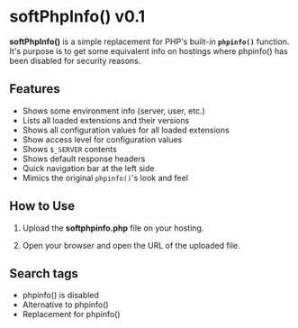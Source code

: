 # softPhpInfo() v0.1

**softPhpInfo()** is a simple replacement for PHP's built-in **`phpinfo()`** function. It's purpose is to get some equivalent info on hostings where phpinfo() has been disabled for security reasons.

## Features

* Shows some environment info (server, user, etc.)
* Lists all loaded extensions and their versions
* Shows all configuration values for all loaded extensions
* Show access level for configuration values
* Shows `$_SERVER` contents
* Shows default response headers
* Quick navigation bar at the left side
* Mimics the original `phpinfo()`'s look and feel

## How to Use

1. Upload the **softphpinfo.php** file on your hosting.

2. Open your browser and open the URL of the uploaded file.

## Search tags

* phpinfo() is disabled
* Alternative to phpinfo()
* Replacement for phpinfo()
